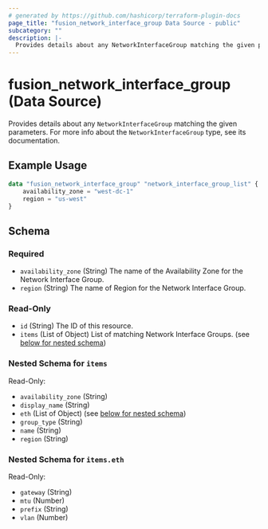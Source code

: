 ```yaml
---
# generated by https://github.com/hashicorp/terraform-plugin-docs
page_title: "fusion_network_interface_group Data Source - public"
subcategory: ""
description: |-
  Provides details about any NetworkInterfaceGroup matching the given parameters. For more info about the NetworkInterfaceGroup type, see its documentation.
---
```


# fusion_network_interface_group (Data Source)

Provides details about any `NetworkInterfaceGroup` matching the given parameters. For more info about the `NetworkInterfaceGroup` type, see its documentation.

## Example Usage

```terraform
data "fusion_network_interface_group" "network_interface_group_list" {
    availability_zone = "west-dc-1"
    region = "us-west"
}
```

<!-- schema generated by tfplugindocs -->
## Schema

### Required

- `availability_zone` (String) The name of the Availability Zone for the Network Interface Group.
- `region` (String) The name of Region for the Network Interface Group.

### Read-Only

- `id` (String) The ID of this resource.
- `items` (List of Object) List of matching Network Interface Groups. (see [below for nested schema](#nestedatt--items))

<a id="nestedatt--items"></a>
### Nested Schema for `items`

Read-Only:

- `availability_zone` (String)
- `display_name` (String)
- `eth` (List of Object) (see [below for nested schema](#nestedobjatt--items--eth))
- `group_type` (String)
- `name` (String)
- `region` (String)

<a id="nestedobjatt--items--eth"></a>
### Nested Schema for `items.eth`

Read-Only:

- `gateway` (String)
- `mtu` (Number)
- `prefix` (String)
- `vlan` (Number)


